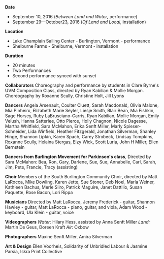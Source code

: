 **Date**
- September 10, 2016 (*Between Land and Water*, performance)  
- September 29—October23, 2016 (*Of Land and Local*, installation)

**Location**
- Lake Champlain Sailing Center - Burlington, Vermont - performance
- Shelburne Farms - Shelburne, Vermont - installation

**Duration**  
- 20 minutes
- Two Performances
- Second performance synced with sunset

**Collaborators** Choreography and performance by students in Clare Byrne's UVM Composition Class, directed by Ryan Kabilian & Mollie Morgan. Choreography by Roxanne Scully, Christine Holt, Jill Lyons

**Dancers** Angela Arsenault, Coulter Cluett, Sarah Macdonald, Olivia Malone, Mia Pinheiro, Elizabeth Marie Seyler, Liesje Smith, Blair Bean, Mia Fishkin, Sage Horsey, Ruby LaBrusciano-Carris, Ryan Kabilian, Mollie Morgan, Emily Velush, Hanna Satterlee, Otto Pierce, Holly Chagnon, Nicole Dagesse, Martha Whitfield, Sara McMahon, Erika Senft Miller, Marly Spieser-Schneider, Lida Winfield, Heather Fitzgerald, Jonathan Silverman, Shanley Hinge, Shannon Lipkin, Karen Spach, Carey Strobeck, Lindsay Tompkins, Roxanne Scully, Helaina Stergas, Elzy Wick, Scott Luria, John H Miller, Ellen Bernstein

**Dancers from Burlington Movement for Parkinson's class**, Directed by Sara McMahon: Bea, Ron, Gary, Darlene, Sue, Sue, Annabelle, Carl, Sarah, Jim, Pete, Francie, Tracy (assisting)

**Choir** Members of the South Burlington Community Choir, directed by Matt LaRocca, Mike Dowling, Karen Jette, Sue Stoner, Deb Noel, Marla Weiner, Kathleen Bachus, Merle Siiro, Patrick Maguire, Janet Dattilio, Susan Paquette, Rose Bacon, Lori Rippa


**Musicians** Directed by Matt LaRocca, Jeremy Frederick - guitar, Shannon Hawley - guitar, Matt LaRocca - piano, guitar, and viola, Adam Wood - keyboard, Ula Klein - guitar, voice

**Videographers**  *Water:* Hilary Hess, assisted by Anna Senft Miller *Land:* Martin De Geus, Doreen Kraft *Air*: Oxbow

**Photographers** Maxine Senft Miller, Amira Silverman

**Art & Design** Ellen Voorheis, Solidarity of Unbridled Labour & Jasmine Parsia, Iskra Print Collective
